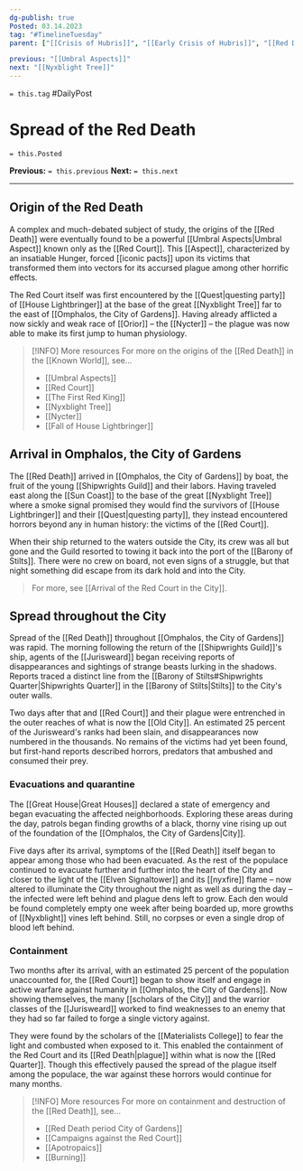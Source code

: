 ```yaml
---
dg-publish: true
Posted: 03.14.2023
tag: "#TimelineTuesday"
parent: ["[[Crisis of Hubris]]", "[[Early Crisis of Hubris]]", "[[Red Death period]]", "[[Red Death period City of Gardens]]", "[[Red Death]]", "[[Red Court]]", "[[Campaigns against the Red Court]]"]

previous: "[[Umbral Aspects]]"
next: "[[Nyxblight Tree]]"
---
```

`= this.tag` #DailyPost 
# Spread of the Red Death
`= this.Posted`

**Previous:** `= this.previous`
**Next:** `= this.next`

---

## Origin of the Red Death

A complex and much-debated subject of study, the origins of the [[Red Death]] were eventually found to be a powerful [[Umbral Aspects|Umbral Aspect]] known only as the [[Red Court]]. This [[Aspect]], characterized by an insatiable Hunger, forced [[iconic pacts]] upon its victims that transformed them into vectors for its accursed plague among other horrific effects.

The Red Court itself was first encountered by the [[Quest|questing party]] of [[House Lightbringer]] at the base of the great [[Nyxblight Tree]] far to the east of [[Omphalos, the City of Gardens]]. Having already afflicted a now sickly and weak race of [[Orior]] – the [[Nycter]] – the plague was now able to make its first jump to human physiology.

> [!INFO] More resources
> For more on the origins of the [[Red Death]] in the [[Known World]], see...
> - [[Umbral Aspects]]
> - [[Red Court]]
> - [[The First Red King]]
> - [[Nyxblight Tree]]
> - [[Nycter]]
> - [[Fall of House Lightbringer]]

## Arrival in Omphalos, the City of Gardens

The [[Red Death]] arrived in [[Omphalos, the City of Gardens]] by boat, the fruit of the young [[Shipwrights Guild]] and their labors. Having traveled east along the [[Sun Coast]] to the base of the great [[Nyxblight Tree]] where a smoke signal promised they would find the survivors of [[House Lightbringer]] and their [[Quest|questing party]], they instead encountered horrors beyond any in human history: the victims of the [[Red Court]].

When their ship returned to the waters outside the City, its crew was all but gone and the Guild resorted to towing it back into the port of the [[Barony of Stilts]]. There were no crew on board, not even signs of a struggle, but that night something did escape from its dark hold and into the City.

> For more, see [[Arrival of the Red Court in the City]].

## Spread throughout the City

Spread of the [[Red Death]] throughout [[Omphalos, the City of Gardens]] was rapid. The morning following the return of the [[Shipwrights Guild]]'s ship, agents of the [[Jurisweard]] began receiving reports of disappearances and sightings of strange beasts lurking in the shadows. Reports traced a distinct line from the [[Barony of Stilts#Shipwrights Quarter|Shipwrights Quarter]] in the [[Barony of Stilts|Stilts]] to the City's outer walls.

Two days after that and [[Red Court]] and their plague were entrenched in the outer reaches of what is now the [[Old City]]. An estimated 25 percent of the Jurisweard's ranks had been slain, and disappearances now numbered in the thousands. No remains of the victims had yet been found, but first-hand reports described horrors, predators that ambushed and consumed their prey.

### Evacuations and quarantine

The [[Great House|Great Houses]] declared a state of emergency and began evacuating the affected neighborhoods. Exploring these areas during the day, patrols began finding growths of a black, thorny vine rising up out of the foundation of the [[Omphalos, the City of Gardens|City]].

Five days after its arrival, symptoms of the [[Red Death]] itself began to appear among those who had been evacuated. As the rest of the populace continued to evacuate further and further into the heart of the City and closer to the light of the [[Elven Signaltower]] and its [[nyxfire]] flame – now altered to illuminate the City throughout the night as well as during the day – the infected were left behind and plague dens left to grow. Each den would be found completely empty one week after being boarded up, more growths of [[Nyxblight]] vines left behind. Still, no corpses or even a single drop of blood left behind.

### Containment

Two months after its arrival, with an estimated 25 percent of the population unaccounted for, the [[Red Court]] began to show itself and engage in active warfare against humanity in [[Omphalos, the City of Gardens]]. Now showing themselves, the many [[scholars of the City]] and the warrior classes of the [[Jurisweard]] worked to find weaknesses to an enemy that they had so far failed to forge a single victory against.

They were found by the scholars of the [[Materialists College]] to fear the light and combusted when exposed to it. This enabled the containment of the Red Court and its [[Red Death|plague]] within what is now the [[Red Quarter]]. Though this effectively paused the spread of the plague itself among the populace, the war against these horrors would continue for many months.

> [!INFO] More resources
> For more on containment and destruction of the [[Red Death]], see...
> - [[Red Death period City of Gardens]]
> - [[Campaigns against the Red Court]]
> - [[Apotropaics]]
> - [[Burning]]
